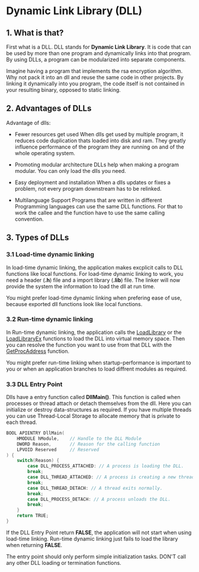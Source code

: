 # Dynamic Link Library (DLL)

## 1. What is that?

First what is a DLL.
DLL stands for **Dynamic Link Library**.
It is code that can be used by more than one program and dynamically links into that program.
By using DLLs, a program can be modularized into separate components.

Imagine having a program that implements the rsa encryption algorithm.
Why not pack it into an dll and reuse the same code in other projects.
By linking it dynamically into you program, the code itself is not contained in your resulting binary, opposed to static linking.

## 2. Advantages of DLLs

Advantage of dlls:

- Fewer resources get used
  When dlls get used by multiple program, it reduces code duplication thats loaded into disk and ram.
  They greatly influence performance of the program they are running on and of the whole operating system.

- Promoting modular architecture
  DLLs help when making a program modular. You can only load the dlls you need.

- Easy deployment and installation
  When a dlls updates or fixes a problem, not every program downstream has to be relinked.

- Multilanguage Support
  Programs that are written in different Programming languages can use the same DLL functions.
  For that to work the callee and the function have to use the same calling convention. 

## 3. Types of DLLs

### 3.1 Load-time dynamic linking
In load-time dynamic linking, the application makes excplicit calls to DLL functions like local functions.
For load-time dynamic linking to work, you need a header (**.h**) file and a import library (**.lib**) file.
The linker will now provide the system the information to load the dll at run time.

You might prefer load-time dynamic linking when prefering ease of use, because exported dll functions look like local functions.

### 3.2 Run-time dynamic linking
In Run-time dynamic linking, the application calls the [LoadLibrary](https://learn.microsoft.com/en-us/windows/win32/api/libloaderapi/nf-libloaderapi-loadlibrarya)
or the [LoadLibraryEx](https://learn.microsoft.com/en-us/windows/desktop/api/LibLoaderAPI/nf-libloaderapi-loadlibraryexa) functions to load the DLL into virtual memory space.
Then you can resolve the function you want to use from that DLL with the [GetProcAddress](https://learn.microsoft.com/en-us/windows/win32/api/libloaderapi/nf-libloaderapi-getprocaddress) 
function.

You might prefer run-time linking when startup-performance is important to you or when an application branches to load diffrent modules
as required.

### 3.3 DLL Entry Point

Dlls have a entry function called **DllMain()**.
This function is called when processes or thread attach or detach themselves from the dll.
Here you can initialize or destroy data-structures as required.
If you have multiple threads you can use Thread-Local Storage to allocate memory that is private to each thread.

```cpp
BOOL APIENTRY DllMain(
    HMODULE hModule,    // Handle to the DLL Module
    DWORD Reason,       // Reason for the calling function
    LPVOID Reserved     // Reserved
) {
    switch(Reason) {
        case DLL_PROCESS_ATTACHED: // A process is loading the DLL.
        break;
        case DLL_THREAD_ATTACHED: // A process is creating a new thread.
        break;
        case DLL_THREAD_DETACH: // A thread exits normally.
        break;
        case DLL_PROCESS_DETACH: // A process unloads the DLL.
        break;
    }
    return TRUE;
}
```

If the DLL Entry Point return **FALSE**, the application will not start when using load-time linking.
Run-time dynamic linking just fails to load the library when returning **FALSE**.

The entry point should only perform simple initialization tasks. DON'T call any other DLL loading or termination functions.
